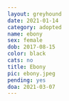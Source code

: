 ```yaml
---
layout: greyhound
date: 2021-01-14
category: adopted
name: ebony
sex: female
dob: 2017-08-15
color: black
cats: no
title: Ebony
pic: ebony.jpeg
pending: yes
doa: 2021-03-07
---
```


